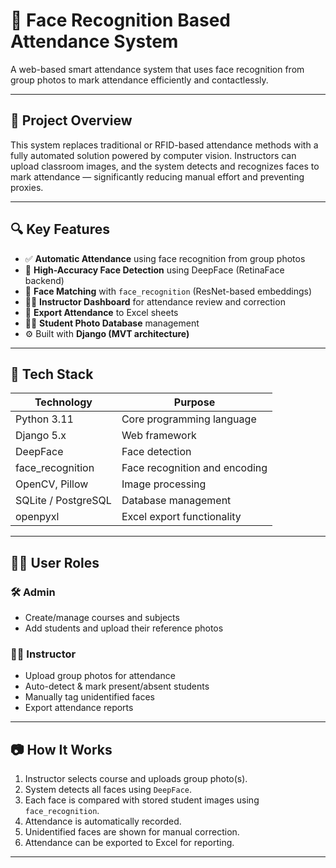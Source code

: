 # 📸 Face Recognition Based Attendance System

A web-based smart attendance system that uses face recognition from group photos to mark attendance efficiently and contactlessly.

---

## 🚀 Project Overview

This system replaces traditional or RFID-based attendance methods with a fully automated solution powered by computer vision. Instructors can upload classroom images, and the system detects and recognizes faces to mark attendance — significantly reducing manual effort and preventing proxies.

---

## 🔍 Key Features

- ✅ **Automatic Attendance** using face recognition from group photos
- 🎯 **High-Accuracy Face Detection** using DeepFace (RetinaFace backend)
- 🧠 **Face Matching** with `face_recognition` (ResNet-based embeddings)
- 👨‍🏫 **Instructor Dashboard** for attendance review and correction
- 📁 **Export Attendance** to Excel sheets
- 🧑‍🎓 **Student Photo Database** management
- ⚙️ Built with **Django (MVT architecture)**

---

## 🧰 Tech Stack

| Technology       | Purpose                           |
|------------------|-----------------------------------|
| Python 3.11      | Core programming language         |
| Django 5.x       | Web framework                     |
| DeepFace         | Face detection                    |
| face_recognition | Face recognition and encoding     |
| OpenCV, Pillow   | Image processing                  |
| SQLite / PostgreSQL | Database management           |
| openpyxl         | Excel export functionality        |

---

## 🧑‍💻 User Roles

### 🛠 Admin
- Create/manage courses and subjects
- Add students and upload their reference photos

### 👨‍🏫 Instructor
- Upload group photos for attendance
- Auto-detect & mark present/absent students
- Manually tag unidentified faces
- Export attendance reports

---

## 📷 How It Works

1. Instructor selects course and uploads group photo(s).
2. System detects all faces using `DeepFace`.
3. Each face is compared with stored student images using `face_recognition`.
4. Attendance is automatically recorded.
5. Unidentified faces are shown for manual correction.
6. Attendance can be exported to Excel for reporting.

---


